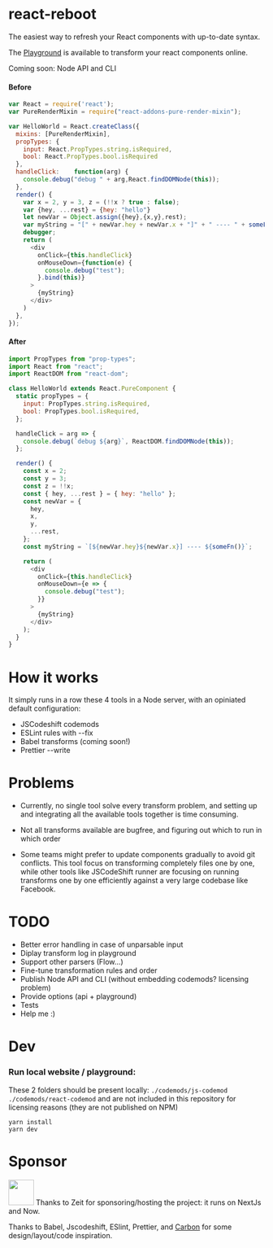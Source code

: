 # react-reboot

The easiest way to refresh your React components with up-to-date syntax.

The [Playground](https://react-reboot.now.sh/) is available to transform your react components online.

Coming soon: Node API and CLI


#### Before

```javascript
var React = require('react');
var PureRenderMixin = require("react-addons-pure-render-mixin");

var HelloWorld = React.createClass({
  mixins: [PureRenderMixin],
  propTypes: {
    input: React.PropTypes.string.isRequired,
    bool: React.PropTypes.bool.isRequired
  },
  handleClick:    function(arg) {
    console.debug("debug " + arg,React.findDOMNode(this));
  },
  render() {
    var x = 2, y = 3, z = (!!x ? true : false);
    var {hey, ...rest} = {hey: "hello"}
    let newVar = Object.assign({hey},{x,y},rest);
    var myString = "[" + newVar.hey + newVar.x + "]" + " ---- " + someFn();
    debugger;
    return (
      <div
        onClick={this.handleClick}
        onMouseDown={function(e) {
          console.debug("test");
        }.bind(this)}
      >
        {myString}
      </div>
    )
  },
});
``` 

#### After
```javascript
import PropTypes from "prop-types";
import React from "react";
import ReactDOM from "react-dom";

class HelloWorld extends React.PureComponent {
  static propTypes = {
    input: PropTypes.string.isRequired,
    bool: PropTypes.bool.isRequired,
  };

  handleClick = arg => {
    console.debug(`debug ${arg}`, ReactDOM.findDOMNode(this));
  };

  render() {
    const x = 2;
    const y = 3;
    const z = !!x;
    const { hey, ...rest } = { hey: "hello" };
    const newVar = {
      hey,
      x,
      y,
      ...rest,
    };
    const myString = `[${newVar.hey}${newVar.x}] ---- ${someFn()}`;

    return (
      <div
        onClick={this.handleClick}
        onMouseDown={e => {
          console.debug("test");
        }}
      >
        {myString}
      </div>
    );
  }
}
``` 


# How it works

It simply runs in a row these 4 tools in a Node server, with an opiniated default configuration:

- JSCodeshift codemods
- ESLint rules with --fix
- Babel transforms (coming soon!)
- Prettier --write

# Problems

- Currently, no single tool solve every transform problem, and setting up and integrating all the available tools together is time consuming.

- Not all transforms available are bugfree, and figuring out which to run in which order 

- Some teams might prefer to update components gradually to avoid git conflicts. This tool focus on transforming completely files one by one, while other tools like JSCodeShift runner are focusing on running transforms one by one efficiently against a very large codebase like Facebook.


# TODO

- Better error handling in case of unparsable input
- Diplay transform log in playground
- Support other parsers (Flow...)
- Fine-tune transformation rules and order
- Publish Node API and CLI (without embedding codemods? licensing problem)
- Provide options (api + playground)
- Tests
- Help me :)

# Dev

### Run local website / playground:

These 2 folders should be present locally: `./codemods/js-codemod` `./codemods/react-codemod` and are not included in this repository for licensing reasons (they are not published on NPM)

```
yarn install
yarn dev
```

# Sponsor

<img src="https://avatars1.githubusercontent.com/u/14985020?s=200&v=4" width="50"/>
Thanks to Zeit for sponsoring/hosting the project: it runs on NextJs and Now.

Thanks to Babel, Jscodeshift, ESlint, Prettier, and [Carbon](https://github.com/dawnlabs/carbon) for some design/layout/code inspiration.
